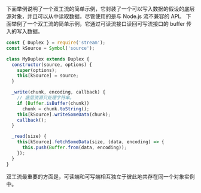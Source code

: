 
下面举例说明了一个双工流的简单示例，它封装了一个可以写入数据的假设的底层源对象，并且可以从中读取数据，尽管使用的是与 Node.js 流不兼容的 API。 
下面举例了一个双工流的简单示例，它通过可读流接口读回可写流接口的 buffer 传入的写入数据。

```js
const { Duplex } = require('stream');
const kSource = Symbol('source');

class MyDuplex extends Duplex {
  constructor(source, options) {
    super(options);
    this[kSource] = source;
  }

  _write(chunk, encoding, callback) {
    // 底层资源只处理字符串。
    if (Buffer.isBuffer(chunk))
      chunk = chunk.toString();
    this[kSource].writeSomeData(chunk);
    callback();
  }

  _read(size) {
    this[kSource].fetchSomeData(size, (data, encoding) => {
      this.push(Buffer.from(data, encoding));
    });
  }
}
```

双工流最重要的方面是，可读端和可写端相互独立于彼此地共存在同一个对象实例中。

